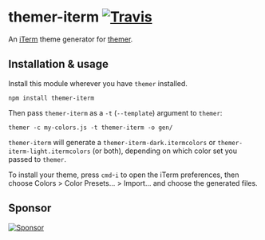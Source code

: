 # themer-iterm [![Travis](https://img.shields.io/travis/mjswensen/themer-iterm.svg)](https://travis-ci.org/mjswensen/themer-iterm)

An [iTerm](https://www.iterm2.com/) theme generator for [themer](https://github.com/mjswensen/themer).

## Installation & usage

Install this module wherever you have `themer` installed.

    npm install themer-iterm

Then pass `themer-iterm` as a `-t` (`--template`) argument to `themer`:

    themer -c my-colors.js -t themer-iterm -o gen/

`themer-iterm` will generate a `themer-iterm-dark.itermcolors` or `themer-iterm-light.itermcolors` (or both), depending on which color set you passed to `themer`.

To install your theme, press `cmd`-`i` to open the iTerm preferences, then choose Colors > Color Presets... > Import... and choose the generated files.

## Sponsor

[![Sponsor](https://app.codesponsor.io/embed/hHKoUkX4tpsdAzjvSfNXFb22/mjswensen/themer-iterm.svg)](https://app.codesponsor.io/link/hHKoUkX4tpsdAzjvSfNXFb22/mjswensen/themer-iterm)
